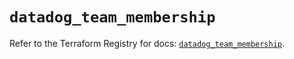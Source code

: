 # `datadog_team_membership`

Refer to the Terraform Registry for docs: [`datadog_team_membership`](https://registry.terraform.io/providers/datadog/datadog/3.50.0/docs/resources/team_membership).
